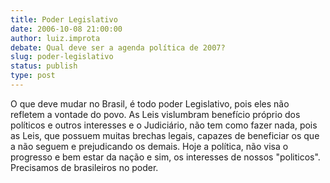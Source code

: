 ```yaml
---
title: Poder Legislativo
date: 2006-10-08 21:00:00
author: luiz.improta
debate: Qual deve ser a agenda política de 2007?
slug: poder-legislativo
status: publish 
type: post
---
```


O que deve mudar no Brasil, é todo poder Legislativo, pois eles não refletem a vontade do povo. As Leis vislumbram benefício próprio dos políticos e outros interesses e o Judiciário, não tem como fazer nada, pois as Leis, que possuem muitas brechas legais, capazes de beneficiar os que a não seguem e prejudicando os demais. Hoje a política, não visa o progresso e bem estar da nação e sim, os interesses de nossos "politicos". Precisamos de brasileiros no poder.
